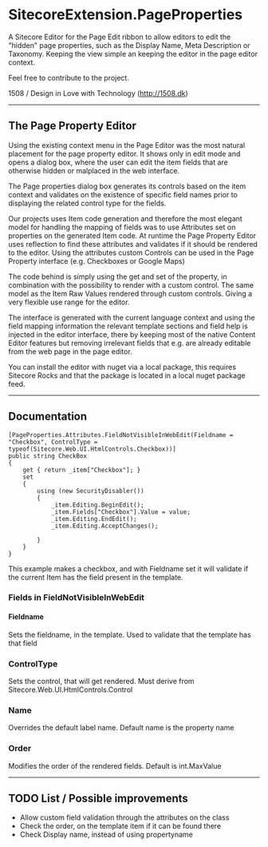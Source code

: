 # SitecoreExtension.PageProperties 

A Sitecore Editor for the Page Edit ribbon to allow editors to edit the "hidden" page properties, such as the Display Name, Meta Description or Taxonomy. 
Keeping the view simple an keeping the editor in the page editor context.

Feel free to contribute to the project.

1508 / Design in Love with Technology (http://1508.dk)

-------

## The Page Property Editor
Using the existing context menu in the Page Editor was the most natural placement for the page property editor. It shows only in edit mode and opens a dialog box, where the user can edit the item fields that are otherwise hidden or malplaced in the web interface. 

The Page properties dialog box generates its controls based on the item context and validates on the existence of specific field names prior to displaying the related control type for the fields.

Our projects uses Item code generation and therefore the most elegant model for handling the mapping of fields was to use Attributes set on properties on the generated Item code. At runtime the Page Property Editor uses reflection to find these attributes and validates if it should be rendered to the editor. Using the attributes custom Controls can be used in the Page Property interface (e.g. Checkboxes or Google Maps)

The code behind is simply using the get and set of the property, in combination with the possibility to render with a custom control. The same model as the Item Raw Values rendered through custom controls. Giving a very flexible use range for the editor.

The interface is generated with the current language context and using the field mapping information the relevant template sections and field help is injected in the editor interface, there by keeping most of the native Content Editor features but removing irrelevant fields that e.g. are already editable from the web page in the page editor.

You can install the editor with nuget via a local package, this requires Sitecore Rocks and that the package is located in a local nuget package feed.

-------

## Documentation
	[PageProperties.Attributes.FieldNotVisibleInWebEdit(Fieldname = "Checkbox", ControlType = typeof(Sitecore.Web.UI.HtmlControls.Checkbox))]
	public string CheckBox
	{
		get { return _item["Checkbox"]; }
		set
		{
			using (new SecurityDisabler())
			{
				_item.Editing.BeginEdit();
				_item.Fields["Checkbox"].Value = value;
				_item.Editing.EndEdit();
				_item.Editing.AcceptChanges();

			}
		}
	}
This example makes a checkbox, and with Fieldname set it will validate if the current Item has the field present in the template.

### Fields in FieldNotVisibleInWebEdit
#### Fieldname
Sets the fieldname, in the template.
Used to validate that the template has that field

### ControlType
Sets the control, that will get rendered.
Must derive from Sitecore.Web.UI.HtmlControls.Control

### Name
Overrides the default label name.
Default name is the property name

### Order
Modifies the order of the rendered fields.
Default is int.MaxValue

-------

## TODO List / Possible improvements 
* Allow custom field validation through the attributes on the class
* Check the order, on the template item if it can be found there
* Check Display name, instead of using propertyname